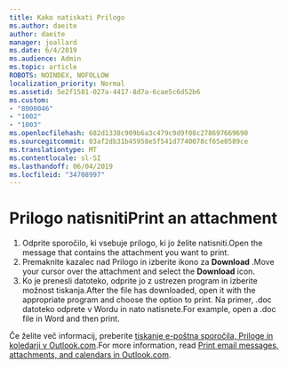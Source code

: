 ```yaml
---
title: Kako natiskati Prilogo
ms.author: daeite
author: daeite
manager: joallard
ms.date: 6/4/2019
ms.audience: Admin
ms.topic: article
ROBOTS: NOINDEX, NOFOLLOW
localization_priority: Normal
ms.assetid: 5e2f1581-027a-4417-8d7a-6cae5c6d52b6
ms.custom:
- "8000046"
- "1002"
- "1003"
ms.openlocfilehash: 682d1338c909b6a3c479c9d9f08c278697669690
ms.sourcegitcommit: 03af2db31b45958e5f541d7740078cf65e0589ce
ms.translationtype: MT
ms.contentlocale: sl-SI
ms.lasthandoff: 06/04/2019
ms.locfileid: "34708997"
---
```

# <a name="print-an-attachment"></a><span data-ttu-id="227b9-102">Prilogo natisniti</span><span class="sxs-lookup"><span data-stu-id="227b9-102">Print an attachment</span></span>

1. <span data-ttu-id="227b9-103">Odprite sporočilo, ki vsebuje prilogo, ki jo želite natisniti.</span><span class="sxs-lookup"><span data-stu-id="227b9-103">Open the message that contains the attachment you want to print.</span></span>
2. <span data-ttu-id="227b9-104">Premaknite kazalec nad Prilogo in izberite ikono za **Download** .</span><span class="sxs-lookup"><span data-stu-id="227b9-104">Move your cursor over the attachment and select the **Download** icon.</span></span>
3. <span data-ttu-id="227b9-105">Ko je prenesli datoteko, odprite jo z ustrezen program in izberite možnost tiskanja.</span><span class="sxs-lookup"><span data-stu-id="227b9-105">After the file has downloaded, open it with the appropriate program and choose the option to print.</span></span> <span data-ttu-id="227b9-106">Na primer, .doc datoteko odprete v Wordu in nato natisnete.</span><span class="sxs-lookup"><span data-stu-id="227b9-106">For example, open a .doc file in Word and then print.</span></span>

<span data-ttu-id="227b9-107">Če želite več informacij, preberite [tiskanje e-poštna sporočila, Priloge in koledarji v Outlook.com](https://go.microsoft.com/fwlink/?linkid=2021110&amp;clcid=0x409).</span><span class="sxs-lookup"><span data-stu-id="227b9-107">For more information, read [Print email messages, attachments, and calendars in Outlook.com](https://go.microsoft.com/fwlink/?linkid=2021110&amp;clcid=0x409).</span></span>